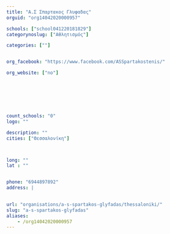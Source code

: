 ```yaml
---
title: "Α.Σ Σπαρτακος Γλυφαδας"
orguid: "org14042020000957"

schools: ["school041220181829"]
categorynoslug: ["Αθλητισμός"]

categories: [""]


org_facebook: "https://www.facebook.com/ASSpartakostenis/"

org_website: ["no"]







count_schools: "0"
logo: ""

description: ""
cities: ["Θεσσαλονίκη"]



long: ""
lat : ""


phone: "6944897892"
address: |
    

url: "organisations/a-s-spartakos-glyfadas/thessaloniki/"
slug: "a-s-spartakos-glyfadas"
aliases:
    - /org14042020000957
---
```



